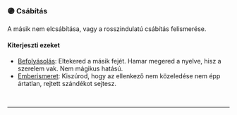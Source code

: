 ### 🟣 Csábítás

A másik nem elcsábítása, vagy a rosszindulatú csábítás felismerése. 
#### Kiterjeszti ezeket

- [Befolyásolás](../kepzettsegek.primer.altalanos/befolyasolas.md): Eltekered a másik fejét. Hamar megered a nyelve, hisz a szerelem vak. Nem mágikus hatású.
- [Emberismeret](../kepzettsegek.primer.altalanos/emberismeret.md): Kiszúrod, hogy az ellenkező nem közeledése nem épp ártatlan, rejtett szándékot sejtesz.

<br />

---
